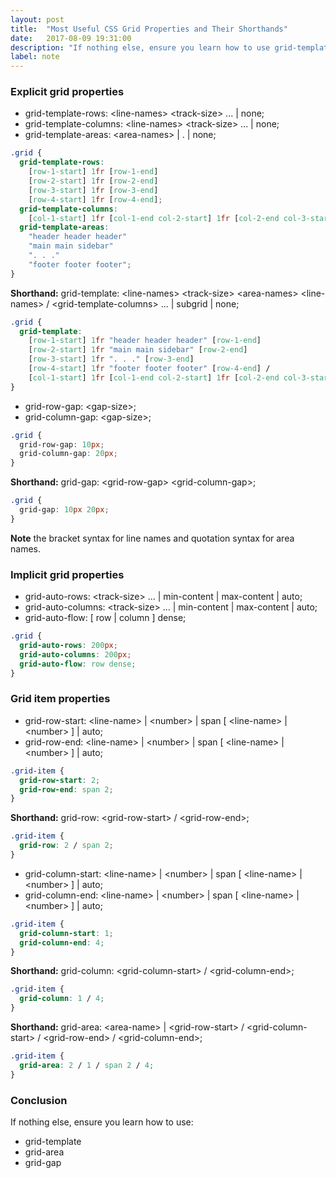 ```yaml
---
layout: post
title:  "Most Useful CSS Grid Properties and Their Shorthands"
date:   2017-08-09 19:31:00
description: "If nothing else, ensure you learn how to use grid-template, grid-area and grid-gap."
label: note
---
```


### Explicit grid properties

* grid-template-rows: \<line-names> \<track-size> ... \| none;
* grid-template-columns: \<line-names> \<track-size> ... \| none;
* grid-template-areas: \<area-names> \| . \| none;

``` css
.grid {
  grid-template-rows:
    [row-1-start] 1fr [row-1-end]
    [row-2-start] 1fr [row-2-end]
    [row-3-start] 1fr [row-3-end]
    [row-4-start] 1fr [row-4-end];
  grid-template-columns:
    [col-1-start] 1fr [col-1-end col-2-start] 1fr [col-2-end col-3-start] 1fr [col-3-end];
  grid-template-areas:
    "header header header"
    "main main sidebar"
    ". . ."
    "footer footer footer";
}
```

**Shorthand:** grid-template: \<line-names> \<track-size> \<area-names> \<line-names> / \<grid-template-columns> ... \| subgrid \| none;

``` css
.grid {
  grid-template:
    [row-1-start] 1fr "header header header" [row-1-end]
    [row-2-start] 1fr "main main sidebar" [row-2-end]
    [row-3-start] 1fr ". . ." [row-3-end]
    [row-4-start] 1fr "footer footer footer" [row-4-end] /
    [col-1-start] 1fr [col-1-end col-2-start] 1fr [col-2-end col-3-start] 1fr [col-3-end];
}
```

* grid-row-gap: \<gap-size>;
* grid-column-gap: \<gap-size>;

``` css
.grid {
  grid-row-gap: 10px;
  grid-column-gap: 20px;
}
```

**Shorthand:** grid-gap: \<grid-row-gap> \<grid-column-gap>;

``` css
.grid {
  grid-gap: 10px 20px;
}
```

**Note** the bracket syntax for line names and quotation syntax for area names.  

### Implicit grid properties

* grid-auto-rows: \<track-size> ... \| min-content \| max-content \| auto;
* grid-auto-columns: \<track-size> ... \| min-content \| max-content \| auto;
* grid-auto-flow: [ row \| column ] dense;

``` css
.grid {
  grid-auto-rows: 200px;
  grid-auto-columns: 200px;
  grid-auto-flow: row dense;
}
```

### Grid item properties

* grid-row-start: \<line-name> | \<number> \| span [ \<line-name> | \<number> ] \| auto;
* grid-row-end: \<line-name> | \<number> \| span [ \<line-name> | \<number> ] \| auto;

``` css
.grid-item {
  grid-row-start: 2;
  grid-row-end: span 2;
}
```

**Shorthand:** grid-row: \<grid-row-start> / \<grid-row-end>;

``` css
.grid-item {
  grid-row: 2 / span 2;
}
```

* grid-column-start: \<line-name> | \<number> \| span [ \<line-name> | \<number> ] \| auto;
* grid-column-end: \<line-name> | \<number> \| span [ \<line-name> | \<number> ] \| auto;

``` css
.grid-item {
  grid-column-start: 1;
  grid-column-end: 4;
}
```

**Shorthand:** grid-column: \<grid-column-start> / \<grid-column-end>;

``` css
.grid-item {
  grid-column: 1 / 4;
}
```

**Shorthand:** grid-area: \<area-name> \| \<grid-row-start> / \<grid-column-start> / \<grid-row-end> / \<grid-column-end>;

``` css
.grid-item {
  grid-area: 2 / 1 / span 2 / 4;
}
```

### Conclusion

If nothing else, ensure you learn how to use:
* grid-template
* grid-area
* grid-gap
